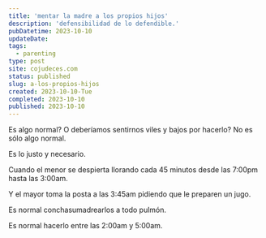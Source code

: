 ```yaml
---
title: 'mentar la madre a los propios hijos'
description: 'defensibilidad de lo defendible.'
pubDatetime: 2023-10-10
updateDate: 
tags:
  - parenting
type: post
site: cojudeces.com
status: published
slug: a-los-propios-hijos
created: 2023-10-10-Tue
completed: 2023-10-10
published: 2023-10-10
---
```

Es algo normal? O deberíamos sentirnos viles y bajos por hacerlo?
No es sólo algo normal.

Es lo justo y necesario.

Cuando el menor se despierta llorando cada 45 minutos desde las 7:00pm hasta las 3:00am.

Y el mayor toma la posta a las 3:45am pidiendo que le preparen un jugo.

Es normal conchasumadrearlos a todo pulmón.

Es normal hacerlo entre las 2:00am y 5:00am.